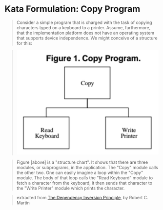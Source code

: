 # Kata Formulation: Copy Program

> Consider a simple program that is charged
> with the task of copying characters typed on a keyboard to a printer. Assume, furthermore,
> that the implementation platform does not have an operating system that supports device
> independence. We might conceive of a structure for this:

> !['Copy Program' module diagram](./images/copy-program.png)

> Figure [above] is a "structure chart". It shows that there are three modules, or subprograms,
> in the application. The "Copy" module calls the other two. One can easily imagine a loop
> within the "Copy" module. The body of that loop calls the "Read Keyboard" module to fetch 
> a character from the keyboard, it then sends that character to the "Write Printer" module 
> which prints the character.

> extracted from [The Dependency Inversion Principle](https://drive.google.com/file/d/0BwhCYaYDn8EgMjdlMWIzNGUtZTQ0NC00ZjQ5LTkwYzQtZjRhMDRlNTQ3ZGMz/view), by Robert C. Martin
